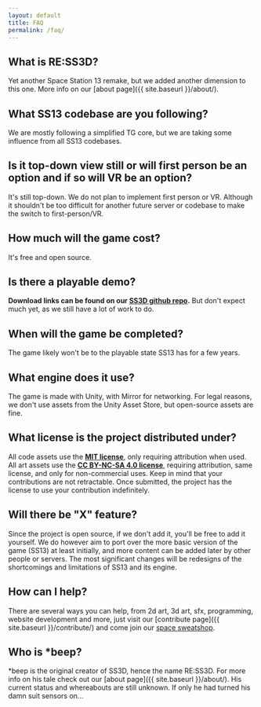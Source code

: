```yaml
---
layout: default
title: FAQ
permalink: /faq/
---
```


## What is RE:SS3D?

Yet another Space Station 13 remake, but we added another dimension to this one. More info on our [about page]({{ site.baseurl }}/about/).

## What SS13 codebase are you following?

We are mostly following a simplified TG core, but we are taking some influence from all SS13 codebases.

## Is it top-down view still or will first person be an option and if so will VR be an option?

It's still top-down. We do not plan to implement first person or VR. Although it shouldn't be too difficult for another future server or codebase to make the switch to first-person/VR.

## How much will the game cost?

It's free and open source.

## Is there a playable demo?

**Download links can be found on our [SS3D github repo](https://github.com/RE-SS3D/SS3D).** 
But don't expect much yet, as we still have a lot of work to do.

## When will the game be completed?

The game likely won't be to the playable state SS13 has for a few years.

## What engine does it use?

The game is made with Unity, with Mirror for networking. 
For legal reasons, we don't use assets from the Unity Asset Store, but open-source assets are fine.

## What license is the project distributed under?

All code assets use the [**MIT license**](https://github.com/RE-SS3D/SS3D/blob/master/LICENSE-CODE), only requiring attribution when used.
All art assets use the [**CC BY-NC-SA 4.0 license**](https://github.com/RE-SS3D/SS3D/blob/master/LICENCE-ASSETS), requiring attribution, same license, and only for non-commercial uses.
Keep in mind that your contributions are not retractable. Once submitted, the project has the license to use your contribution indefinitely.

## Will there be "X" feature?

Since the project is open source, if we don't add it, you'll be free to add it yourself.
We do however aim to port over the more basic version of the game (SS13) at least initially, and more content can be added later by other people or servers.
The most significant changes will be redesigns of the shortcomings and limitations of SS13 and its engine.

## How can I help?

There are several ways you can help, from 2d art, 3d art, sfx, programming, website development and more, just visit our [contribute page]({{ site.baseurl }}/contribute/) and come join our [space sweatshop](https://discord.gg/3ny9tdH).

## Who is *beep?

*beep is the original creator of SS3D, hence the name RE:SS3D. For more info on his tale check out our [about page]({{ site.baseurl }}/about/).
His current status and whereabouts are still unknown. If only he had turned his damn suit sensors on...
